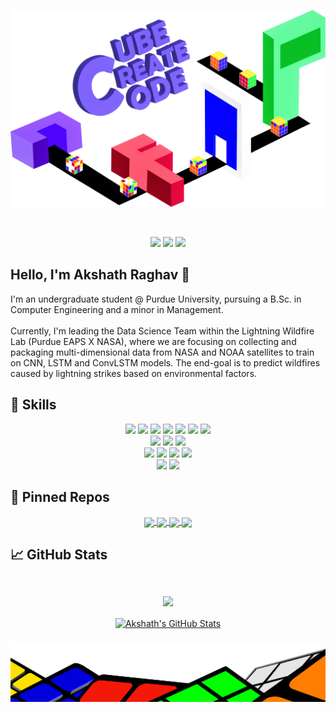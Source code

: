 ![Akshath's GitHub Banner](./cubo.png)

<br> 
<div align = "center" >
  
[![](https://img.shields.io/badge/LinkedIn-Profile-informational?style=flat&logo=linkedin&logoColor=white&color=0D76A8)](https://www.linkedin.com/in/akshathrr/)
[![](https://img.shields.io/badge/Resume-.pdf-informational?style=flat&logoColor=white&color=0D76A8)](https://github.com/AkshathRaghav/AkshathRaghav/blob/main/AkshathRaghavResume.pdf)
[![](https://img.shields.io/badge/Email-araviki@purdue.edu-informational?style=flat&logoColor=white&color=0D76A8)](araviki@purdue.edu)
</div> 

Hello,  I'm Akshath Raghav 👋
---

I'm an undergraduate student @ Purdue University, pursuing a B.Sc. in Computer Engineering and a minor in Management. </br> </br> 
Currently, I'm leading the Data Science Team within the Lightning Wildfire Lab (Purdue EAPS X NASA), where we are focusing on collecting and packaging multi-dimensional data from NASA and NOAA satellites to train on CNN, LSTM and ConvLSTM models. The end-goal is to predict wildfires caused by lightning strikes based on environmental factors.

## 💼 Skills

<div align="center"> 
 
![](https://img.shields.io/badge/Python-14354C?style=for-the-badge&logo=python&logoColor=white)
![](https://img.shields.io/badge/Java-ED8B00?style=for-the-badge&logo=java&logoColor=white)
![](https://img.shields.io/badge/JavaScript-F7DF1E?style=for-the-badge&logo=javascript&logoColor=black)
![](https://img.shields.io/badge/C-4EA94B?style=for-the-badge&logo=C&logoColor=white)
![](https://img.shields.io/badge/PostgreSQL-00000F?style=for-the-badge&logo=PostgreSQL&logoColor=white)
![](https://img.shields.io/badge/numpy-%23013243.svg?style=for-the-badge&logo=numpy&logoColor=white)
![](https://img.shields.io/badge/pandas-%23150458.svg?style=for-the-badge&logo=pandas&logoColor=white)
<br>
![](https://img.shields.io/badge/Django-092E20?style=for-the-badge&logo=django&logoColor=white)
![](https://img.shields.io/badge/Flask-000000?style=for-the-badge&logo=flask&logoColor=white)
![](https://img.shields.io/badge/.NET-5C2D91?style=for-the-badge&logo=.net&logoColor=white)
<br>
![](https://img.shields.io/badge/Amazon_AWS-232F3E?style=for-the-badge&logo=amazon-aws&logoColor=white)
![](https://img.shields.io/badge/Heroku-430098?style=for-the-badge&logo=heroku&logoColor=white)
![](https://img.shields.io/badge/adobeillustrator-%23FF9A00.svg?style=for-the-badge&logo=adobeillustrator&logoColor=white)
![](https://img.shields.io/badge/Adobe%20Lightroom-31A8FF.svg?style=for-the-badge&logo=Adobe%20Lightroom&logoColor=white)
<br> 
![](https://img.shields.io/badge/NeoVim-%2357A143.svg?&style=for-the-badge&logo=neovim&logoColor=white)
![](https://img.shields.io/badge/IntelliJIDEA-000000.svg?style=for-the-badge&logo=intellij-idea&logoColor=white)
  
</div>

## 📌 Pinned Repos

<div align="center"> 
<a href="https://github.com/AkshathRaghav/cubot.io">
  <img align="center" src="https://github-readme-stats.vercel.app/api/pin/?username=AkshathRaghav&repo=cubot.io&title_color=ffffff&text_color=c9cacc&icon_color=4AB197&bg_color=1A2B34" />
</a>
<a href="https://github.com/AkshathRaghav/rnpsmun2021.github.io">
  <img align="center" src="https://github-readme-stats.vercel.app/api/pin/?username=AkshathRaghav&repo=rnpsmun2021.github.io&title_color=ffffff&text_color=c9cacc&icon_color=4AB197&bg_color=1A2B34" />
</a>
<a href="https://github.com/AkshathRaghav/cubord.io">
  <img align="center" src="https://github-readme-stats.vercel.app/api/pin/?username=AkshathRaghav&repo=cubord.io&title_color=ffffff&text_color=c9cacc&icon_color=4AB197&bg_color=1A2B34" />
</a>
<a href="https://rnpsmun2021.github.io/index.html">
  <img align="center" src="https://github-readme-stats.vercel.app/api/pin/?username=AkshathRaghav&repo=HackFromThePast&title_color=ffffff&text_color=c9cacc&icon_color=4AB197&bg_color=1A2B34" />
</a>
</div>
  
## &#x1f4c8; GitHub Stats

<br>
<div align="center"> 
<a href="https://github.com/akshathraghav">
  <img align="center" style="margin:0.7rem" src="https://github-readme-stats.vercel.app/api/top-langs/?username=akshathraghav&show_icons=true&locale=en&layout=compact&hide=html,css&title_color=ffffff&text_color=c9cacc&icon_color=4AB197&bg_color=1A2B34" />
</a>
<br> 
<a href="https://github.com/akshathraghav">
  <img align="center" style="margin:0.5rem" src="https://github-readme-stats.vercel.app/api?username=akshathraghav&show_icons=true&line_height=27&count_private=true&title_color=ffffff&text_color=c9cacc&icon_color=4AB097&bg_color=1A2B34" alt="Akshath's GitHub Stats" />
</a>
</div>

![End](./endb.png)


